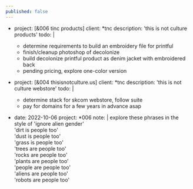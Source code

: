 ```yaml
---
published: false
---
```


  - project:      [&006 tinc products]
    client:       *tnc
    description:  'this is not culture products'
    todo: |
      - determine requirements to build an embroidery file for printful  
      - finish/cleanup photoshop of decolonize  
      - build decolonize printful product as denim jacket with embroidered back  
      - pending pricing, explore one-color version    

    

  - project:      [&004 thisisnotculture.us]
    client:       *tnc
    description:  'this is not culture webstore'
    todo: |
      - determine stack for skcom webstore, follow suite  
      - pay for domains for a few years in advance asap      

- date:     2022-10-06
    project:  *006
    note:     |
      explore these phrases in the style of 'ignore alien gender'  
      'dirt is people too'  
      'dust is people too'  
      'grass is people too'  
      'trees are people too'  
      'rocks are people too'  
      'plants are people too'  
      'people are people too'  
      'aliens are people too'  
      'robots are people too'    
